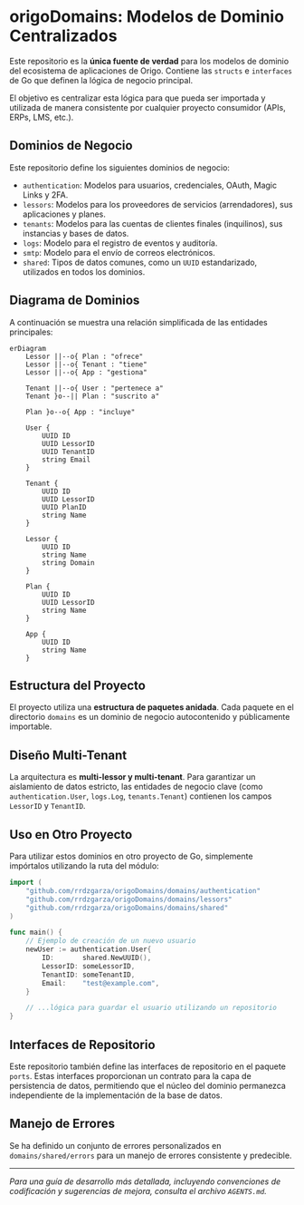 # origoDomains: Modelos de Dominio Centralizados

Este repositorio es la **única fuente de verdad** para los modelos de dominio del ecosistema de aplicaciones de Origo. Contiene las `structs` e `interfaces` de Go que definen la lógica de negocio principal.

El objetivo es centralizar esta lógica para que pueda ser importada y utilizada de manera consistente por cualquier proyecto consumidor (APIs, ERPs, LMS, etc.).

## Dominios de Negocio

Este repositorio define los siguientes dominios de negocio:

-   `authentication`: Modelos para usuarios, credenciales, OAuth, Magic Links y 2FA.
-   `lessors`: Modelos para los proveedores de servicios (arrendadores), sus aplicaciones y planes.
-   `tenants`: Modelos para las cuentas de clientes finales (inquilinos), sus instancias y bases de datos.
-   `logs`: Modelo para el registro de eventos y auditoría.
-   `smtp`: Modelo para el envío de correos electrónicos.
-   `shared`: Tipos de datos comunes, como un `UUID` estandarizado, utilizados en todos los dominios.

## Diagrama de Dominios

A continuación se muestra una relación simplificada de las entidades principales:

```mermaid
erDiagram
    Lessor ||--o{ Plan : "ofrece"
    Lessor ||--o{ Tenant : "tiene"
    Lessor ||--o{ App : "gestiona"

    Tenant ||--o{ User : "pertenece a"
    Tenant }o--|| Plan : "suscrito a"

    Plan }o--o{ App : "incluye"

    User {
        UUID ID
        UUID LessorID
        UUID TenantID
        string Email
    }

    Tenant {
        UUID ID
        UUID LessorID
        UUID PlanID
        string Name
    }

    Lessor {
        UUID ID
        string Name
        string Domain
    }

    Plan {
        UUID ID
        UUID LessorID
        string Name
    }

    App {
        UUID ID
        string Name
    }
```

## Estructura del Proyecto

El proyecto utiliza una **estructura de paquetes anidada**. Cada paquete en el directorio `domains` es un dominio de negocio autocontenido y públicamente importable.

## Diseño Multi-Tenant

La arquitectura es **multi-lessor y multi-tenant**. Para garantizar un aislamiento de datos estricto, las entidades de negocio clave (como `authentication.User`, `logs.Log`, `tenants.Tenant`) contienen los campos `LessorID` y `TenantID`.

## Uso en Otro Proyecto

Para utilizar estos dominios en otro proyecto de Go, simplemente impórtalos utilizando la ruta del módulo:

```go
import (
    "github.com/rrdzgarza/origoDomains/domains/authentication"
    "github.com/rrdzgarza/origoDomains/domains/lessors"
    "github.com/rrdzgarza/origoDomains/domains/shared"
)

func main() {
    // Ejemplo de creación de un nuevo usuario
    newUser := authentication.User{
        ID:       shared.NewUUID(),
        LessorID: someLessorID,
        TenantID: someTenantID,
        Email:    "test@example.com",
    }

    // ...lógica para guardar el usuario utilizando un repositorio
}
```

## Interfaces de Repositorio

Este repositorio también define las interfaces de repositorio en el paquete `ports`. Estas interfaces proporcionan un contrato para la capa de persistencia de datos, permitiendo que el núcleo del dominio permanezca independiente de la implementación de la base de datos.

## Manejo de Errores

Se ha definido un conjunto de errores personalizados en `domains/shared/errors` para un manejo de errores consistente y predecible.

---
*Para una guía de desarrollo más detallada, incluyendo convenciones de codificación y sugerencias de mejora, consulta el archivo `AGENTS.md`.*
